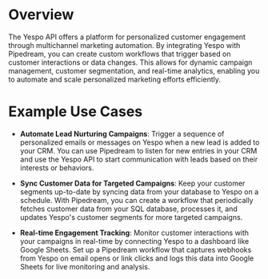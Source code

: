 # Overview

The Yespo API offers a platform for personalized customer engagement through multichannel marketing automation. By integrating Yespo with Pipedream, you can create custom workflows that trigger based on customer interactions or data changes. This allows for dynamic campaign management, customer segmentation, and real-time analytics, enabling you to automate and scale personalized marketing efforts efficiently.

# Example Use Cases

- **Automate Lead Nurturing Campaigns**: Trigger a sequence of personalized emails or messages on Yespo when a new lead is added to your CRM. You can use Pipedream to listen for new entries in your CRM and use the Yespo API to start communication with leads based on their interests or behaviors.

- **Sync Customer Data for Targeted Campaigns**: Keep your customer segments up-to-date by syncing data from your database to Yespo on a schedule. With Pipedream, you can create a workflow that periodically fetches customer data from your SQL database, processes it, and updates Yespo's customer segments for more targeted campaigns.

- **Real-time Engagement Tracking**: Monitor customer interactions with your campaigns in real-time by connecting Yespo to a dashboard like Google Sheets. Set up a Pipedream workflow that captures webhooks from Yespo on email opens or link clicks and logs this data into Google Sheets for live monitoring and analysis.

